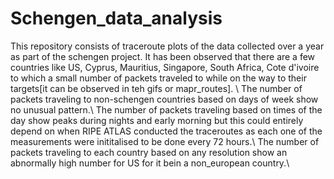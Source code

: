 # Schengen_data_analysis

This repository consists of traceroute plots of the data collected over a year as part of the schengen project. 
It has been observed that there are a few countries like US, Cyprus, Mauritius, Singapore, South Africa, Cote d'ivoire to which a small number of packets traveled to while on the way to their targets[it can be observed in teh gifs or mapr_routes]. \\
The number of packets traveling to non-schengen countries based on days of week show no unusual pattern.\\
The number of packets traveling based on times of the day show peaks during nights and early morning but this could entirely depend on when RIPE ATLAS conducted the traceroutes as each one of the measurements were inititalised to be done every 72 hours.\\
The number of packets traveling to each country based on any resolution show an abnormally high number for US for it bein a non_european country.\\

